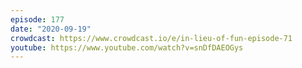 ```yaml
---
episode: 177
date: "2020-09-19"
crowdcast: https://www.crowdcast.io/e/in-lieu-of-fun-episode-71
youtube: https://www.youtube.com/watch?v=snDfDAEOGys
---
```

